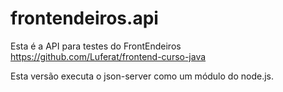 # frontendeiros.api

Esta é a API para testes do FrontEndeiros https://github.com/Luferat/frontend-curso-java

Esta versão executa o json-server como um módulo do node.js.
 
